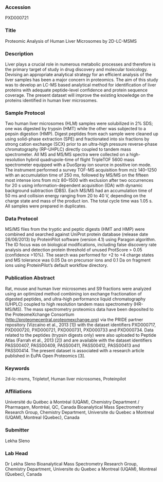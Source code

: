 ### Accession
PXD000721

### Title
Proteomic Analysis of Human Liver Microsomes by 2D-LC-MSMS

### Description
Liver plays a crucial role in numerous metabolic processes and therefore is the primary target of study in drug discovery and molecular toxicology. Devising an appropriate analytical strategy for an efficient analysis of the liver samples has been a major concern in proteomics. The aim of this study was to develop an LC-MS based analytical method for identification of liver proteins with adequate peptide-level confidence and protein sequence coverage. The present dataset will improve the existing knowledge on the proteins identified in human liver microsomes.

### Sample Protocol
Two human liver microsomes (HLM) samples were solubilized in 2% SDS; one was digested by trypsin (HMT) while the other was subjected to a pepsin digestion (HMP). Digest peptides from each sample were cleaned up using solid-phase extraction (SPE) and fractionated into six fractions by strong cation exchange (SCX) prior to an ultra-high pressure reverse-phase chromatography (RP-UHPLC) directly coupled to tandem mass spectrometer. All MS and MS/MS spectra were collected on a high-resolution hybrid quadrupole-time of flight TripleTOF 5600 mass spectrometer equipped with a DuoSpray ion source in positive ion mode. The instrument performed a survey TOF-MS acquisition from m/z 140–1250 with an accumulation time of 250 ms, followed by MS/MS on the fifteen most intense ions from m/z 80–1500 with exclusion after two occurrences for 20 s using information-dependent acquisition (IDA) with dynamic background subtraction (DBS). Each MS/MS had an accumulation time of 50 ms and collision energy ranging from 20 to 40 V, depending on the charge state and mass of the product ion. The total cycle time was 1.05 s. All samples were prepared in duplicates.

### Data Protocol
MS/MS files from the tryptic and peptic digests (HMT and HMP) were combined and searched against UniProt protein database (release date 26/06/2013) by ProteinPilot software (version 4.1) using Paragon algorithm. The ID focus was on biological modifications, including false discovery rate analysis and detection protein threshold of unused ProtScore > 0.05 (confidence >10%). The search was performed for +2 to +4 charge states and MS tolerance was 0.05 Da on precursor ions and 0.1 Da on fragment ions using ProteinPilot’s default workflow directory.

### Publication Abstract
Rat, mouse and human liver microsomes and S9 fractions were analyzed using an optimized method combining ion exchange fractionation of digested peptides, and ultra-high performance liquid chromatography (UHPLC) coupled to high resolution tandem mass spectrometry (HR-MS/MS). The mass spectrometry proteomics data have been deposited to the ProteomeXchange Consortium (http://proteomecentral.proteomexchange.org) via the PRIDE partner repository (Vizca&#xed;no et al., 2013 [1]) with the dataset identifiers PXD000717, PXD000720, PXD000721, PXD000731, PXD000733 and PXD000734. Data related to the peptides (trypsin digests only) were also uploaded to Peptide Atlas (Farrah et al., 2013 [2]) and are available with the dataset identifiers PASS00407, PASS00409, PASS00411, PASS00412, PASS00413 and PASS00414. The present dataset is associated with a research article published in EuPA Open Proteomics [3].

### Keywords
2d-lc-msms, Tripletof, Human liver microsomes, Proteinpilot

### Affiliations
Université du Québec à Montréal (UQÀM), Chemistry Department / Pharmaqam, Montréal, QC, Canada
Bioanalytical Mass Spectrometry Research Group, Chemistry Department, Universite du Quebec a Montreal (UQAM), Montreal (Quebec), Canada

### Submitter
Lekha Sleno

### Lab Head
Dr Lekha Sleno
Bioanalytical Mass Spectrometry Research Group, Chemistry Department, Universite du Quebec a Montreal (UQAM), Montreal (Quebec), Canada


